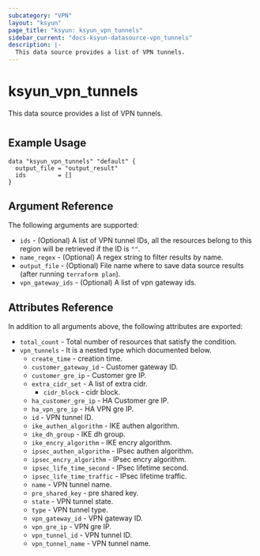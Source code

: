 ```yaml
---
subcategory: "VPN"
layout: "ksyun"
page_title: "ksyun: ksyun_vpn_tunnels"
sidebar_current: "docs-ksyun-datasource-vpn_tunnels"
description: |-
  This data source provides a list of VPN tunnels.
---
```


# ksyun_vpn_tunnels

This data source provides a list of VPN tunnels.

#

## Example Usage

```hcl
data "ksyun_vpn_tunnels" "default" {
  output_file = "output_result"
  ids         = []
}
```

## Argument Reference

The following arguments are supported:

* `ids` - (Optional) A list of VPN tunnel IDs, all the resources belong to this region will be retrieved if the ID is `""`.
* `name_regex` - (Optional) A regex string to filter results by name.
* `output_file` - (Optional) File name where to save data source results (after running `terraform plan`).
* `vpn_gateway_ids` - (Optional) A list of vpn gateway ids.

## Attributes Reference

In addition to all arguments above, the following attributes are exported:

* `total_count` - Total number of resources that satisfy the condition.
* `vpn_tunnels` - It is a nested type which documented below.
  * `create_time` - creation time.
  * `customer_gateway_id` - Customer gateway ID.
  * `customer_gre_ip` - Customer gre IP.
  * `extra_cidr_set` - A list of extra cidr.
    * `cidr_block` - cidr block.
  * `ha_customer_gre_ip` - HA Customer gre IP.
  * `ha_vpn_gre_ip` - HA VPN gre IP.
  * `id` - VPN tunnel ID.
  * `ike_authen_algorithm` - IKE authen algorithm.
  * `ike_dh_group` - IKE dh group.
  * `ike_encry_algorithm` - IKE encry algorithm.
  * `ipsec_authen_algorithm` - IPsec authen algorithm.
  * `ipsec_encry_algorithm` - IPsec encry algorithm.
  * `ipsec_life_time_second` - IPsec lifetime second.
  * `ipsec_life_time_traffic` - IPsec lifetime traffic.
  * `name` - VPN tunnel name.
  * `pre_shared_key` - pre shared key.
  * `state` - VPN tunnel state.
  * `type` - VPN tunnel type.
  * `vpn_gateway_id` - VPN gateway ID.
  * `vpn_gre_ip` - VPN gre IP.
  * `vpn_tunnel_id` - VPN tunnel ID.
  * `vpn_tunnel_name` - VPN tunnel name.


